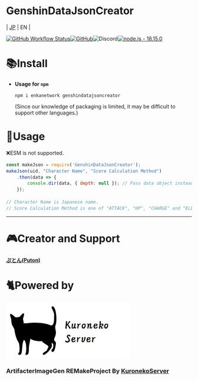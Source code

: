 # GenshinDataJsonCreator
| [JP](README-JP.md) | EN |

[![GitHub Workflow Status](https://img.shields.io/github/actions/workflow/status/Puton1221/GenshinDataJsonCreator/npm-publish-github-packages.yml?label=BUILD%20RESULT&logo=When%20I%20Work&logoColor=white&style=for-the-badge)](https://github.com/Puton1221/GenshinDataJsonCreator/actions)[![GitHub](https://img.shields.io/github/license/Puton1221/GenshinDataJsonCreator?color=success&logo=GitBook&logoColor=white&style=for-the-badge)](LICENSE)![Discord](https://img.shields.io/discord/867038364552396860?color=success&label=SUPPORT%20SERVER&logo=Discord&logoColor=white&style=for-the-badge)[![node.js - 18.15.0](https://img.shields.io/badge/node.js-18.15.0-success?color=success&style=for-the-badge&logo=Node.js&logoColor=white)](https://nodejs.org/ja/download/)

# 📚Install
- **Usage for `npm`**
  ```shell
  npm i enkanetwork genshindatajsoncreator
  ```
  (Since our knowledge of packaging is limited, it may be difficult to support other languages.)

# 🤖Usage
❌ESM is not supported.
```js
const makeJson = require('GenshinDataJsonCreator');
makeJson(uid, "Character Name", "Score Calculation Method")
    .then(data => {
        console.dir(data, { depth: null }); // Pass data object instead of data.json.
    });

// Character Name is Japanese name.
// Score Calculation Method is one of "ATTACK", "HP", "CHARGE" and "ELEMENT".
```

---

# 🎮Creator and Support
#### [ぷとん(Puton)](https://github.com/Puton1221)
# 🐈Powered by 
![KuronekoServer](https://raw.githubusercontent.com/kuroneko6423/kuroneko6423/main/kuronekoServer.jpg)
### ArtifacterImageGen REMakeProject By [KuronekoServer](https://kuroneko6423.com/)
